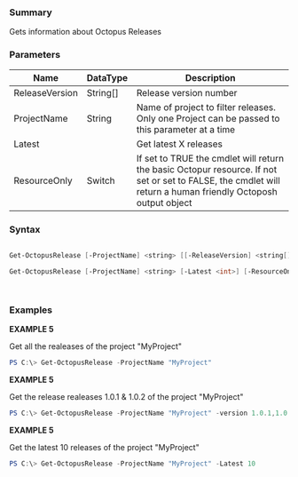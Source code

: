 ﻿### Summary
Gets information about Octopus Releases
### Parameters
| Name | DataType          | Description |
| ------------- | ----------- | ----------- |
| ReleaseVersion | String[] |  Release version number     |
| ProjectName | String |  Name of project to filter releases. Only one Project can be passed to this parameter at a time     |
| Latest |  |  Get latest X releases     |
| ResourceOnly | Switch |  If set to TRUE the cmdlet will return the basic Octopur resource. If not set or set to FALSE, the cmdlet will return a human friendly Octoposh  output object     |

### Syntax
``` powershell

Get-OctopusRelease [-ProjectName] <string> [[-ReleaseVersion] <string[]>] [-ResourceOnly <SwitchParameter>] [<CommonParameters>]

Get-OctopusRelease [-ProjectName] <string> [-Latest <int>] [-ResourceOnly <SwitchParameter>] [<CommonParameters>]




``` 

### Examples
**EXAMPLE 5**

Get all the realeases of the project "MyProject"

 ``` powershell 
 PS C:\> Get-OctopusRelease -ProjectName "MyProject"
 ``` 

**EXAMPLE 5**

Get the release realeases 1.0.1 & 1.0.2 of the project "MyProject"

 ``` powershell 
 PS C:\> Get-OctopusRelease -ProjectName "MyProject" -version 1.0.1,1.0.2
 ``` 

**EXAMPLE 5**

Get the latest 10 releases of the project "MyProject"

 ``` powershell 
 PS C:\> Get-OctopusRelease -ProjectName "MyProject" -Latest 10
 ``` 

